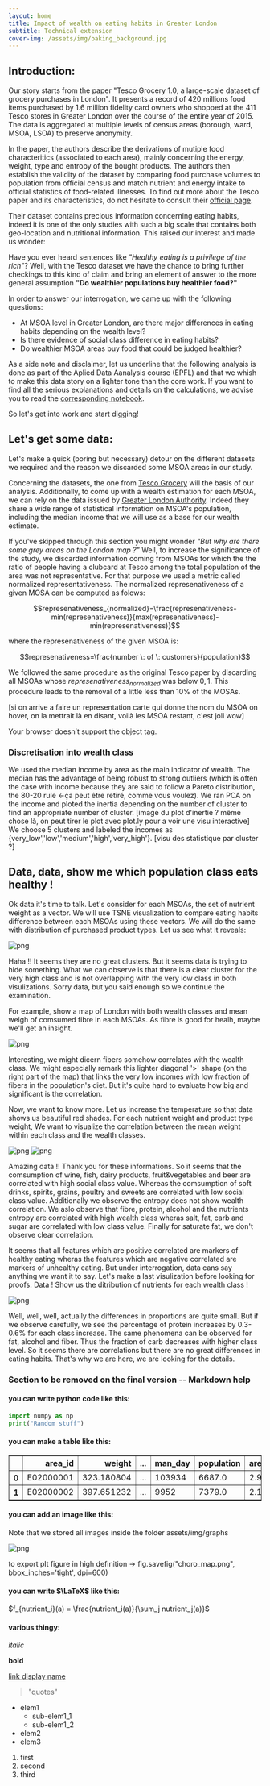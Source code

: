 ```yaml
---
layout: home
title: Impact of wealth on eating habits in Greater London
subtitle: Technical extension 
cover-img: /assets/img/baking_background.jpg
---
```



## Introduction:

Our story starts from the paper "Tesco Grocery 1.0, a large-scale dataset of grocery purchases in London". It presents a record of 420 millions food items purchased by 1.6 million fidelity card owners who shopped at the 411 Tesco stores in Greater London over the course of the entire year of 2015. The data is aggregated at multiple levels of census areas (borough, ward, MSOA, LSOA) to preserve anonymity.

In the paper, the authors describe the derivations of mutiple food characteritics (associated to each area), mainly concerning the energy, weight, type and entropy of the bought products. The authors then establish the validity of the dataset by comparing food purchase volumes to population from official census and match nutrient and energy intake to official statistics of food-related illnesses. To find out more about the Tesco paper and its characteristics, do not hesitate to consult their [official page](https://springernature.figshare.com/articles/Metadata_record_for_Tesco_Grocery_1_0_a_large-scale_dataset_of_grocery_purchases_in_London/11799765).

Their dataset contains precious information concerning eating habits, indeed it is one of the only studies with such a big scale that contains both geo-location and nutritional information. This raised our interest and made us wonder:

Have you ever heard sentences like _"Healthy eating is a privilege of the rich"_? Well, with the Tesco dataset we have the chance to bring further checkings to this kind of claim and bring an element of answer to the more general assumption **"Do wealthier populations buy healthier food?"**

In order to answer our interrogation, we came up with the following questions:
 - At MSOA level in Greater London, are there major differences in eating habits depending on the wealth level?
 - Is there evidence of social class difference in eating habits?
 - Do wealthier MSOA areas buy food that could be judged healthier?
 
As a side note and disclaimer, let us underline that the following analysis is done as part of the Aplied Data Aanalysis course (EPFL) and that we whish to make this data story on a lighter tone than the core work. If you want to find all the serious explanations and details on the calculations, we advise you to read the [corresponding notebook](https://github.com/ChapatteMateo/ADACADABRA/blob/master/P4-technical_ext_work/extension.ipynb).
 
 So let's get into work and start digging!
 
## Let's get some data:

Let's make a quick (boring but necessary) detour on the different datasets we required and the reason we discarded some MSOA areas in our study.

Concerning the datasets, the one from [Tesco Grocery](https://springernature.figshare.com/articles/Metadata_record_for_Tesco_Grocery_1_0_a_large-scale_dataset_of_grocery_purchases_in_London/11799765) will the basis of our analysis. Additionally, to come up with a wealth estimation for each MSOA, we can rely on the data issued by [Greater London Authority](https://data.london.gov.uk/dataset/msoa-atlas). Indeed they share a wide range of statistical information on MSOA's population, including the median income that we will use as a base for our wealth estimate.

If you've skipped through this section you might wonder _"But why are there some grey areas on the London map ?"_
Well, to increase the significance of the study, we discarded information coming from MSOAs for which the the ratio of people having a clubcard at Tesco among the total population of the area was not representative. For that purpose we used a metric called normalized representativeness. The normalized represenativeness of a given MOSA can be computed as folows:

$$represenativeness_{normalized}=\frac{represenativeness-min(represenativeness)}{max(represenativeness)-min(represenativeness)}$$

where the represenativeness of the given MSOA is:

$$represenativeness=\frac{number \: of \: customers}{population}$$

We followed the same procedure as the original Tesco paper by discarding all MSOAs whose $represenativeness_{normalized}$ was below $0,1$. This procedure leads to the removal of a little less than $10\%$ of the MOSAs.

[si on arrive a faire un representation carte qui donne the nom du MSOA on hover, on la mettrait là en disant, voilà les MSOA restant, c'est joli wow]

<object data="assets/img/figure_map.html" width="1000" height="600">
    Your browser doesn’t support the object tag. 
</object>


### Discretisation into wealth class

We used the median income by area as the main indicator of wealth. The median has the advantage of being robust to strong outliers (which is often the case with income because they are said to follow a Pareto distribution, the 80-20 rule <-ça peut être retiré, comme vous voulez).
We ran PCA on the income and ploted the inertia depending on the number of cluster to find an appropriate number of cluster.
[image du plot d'inertie ? même chose là, on peut tirer le plot avec plot.ly pour a voir une visu interactive]
We choose 5 clusters and labeled the incomes as {very_low','low','medium','high','very_high'}.
[visu des statistique par cluster ?]

## Data, data, show me which population class eats healthy !

Ok data it's time to talk. Let's consider for each MSOAs, the set of nutrient weight as a vector. We will use TSNE visualization to compare eating habits difference between each MSOAs using these vectors. We will do the same with distribution of purchased product types. Let us see what it reveals:

![png](/assets/img/tsne.png)

Haha !! It seems they are no great clusters. But it seems data is trying to hide something. What we can observe is that there is a clear cluster for the very high class and is not overlapping with the very low class in both visulizations. Sorry data, but you said enough so we continue the examination.

For example, show a map of London with both wealth classes and mean weigh of comsumed fibre in each MSOAs. As fibre is good for healh, maybe we'll get an insight.

![png](/assets/img/graphs/choro_map_fibre.png)

Interesting, we might dicern fibers somehow correlates with the wealth class. We might especially remark this lighter diagonal '>' shape (on the right part of the map) that links the very low incomes with low fraction of fibers in the population's diet. But it's quite hard to evaluate how big and significant is the correlation.

Now, we want to know more. Let us increase the temperature so that data shows us beautiful red shades. For each nutrient weight and product type weight, We want to visualize the correlation between the mean weight within each class and the wealth classes.

![png](/assets/img/product_heatmap.png)
![png](/assets/img/nutrient_heatmap.png)

Amazing data !! Thank you for these informations. So it seems that the comsumption of wine, fish, dairy products, fruit&vegetables and beer are correlated with high social class value. Whereas the comsumption of soft drinks, spirits, grains, poultry and sweets are correlated with low social class value. 
Additionally we observe the entropy does not show wealth correlation. We aslo observe that fibre, protein, alcohol and the nutrients entropy are correlated with high wealth class wheras salt, fat, carb and sugar are correlated with low class value. Finally for saturate fat, we don't observe clear correlation.

It seems that all features which are positive correlated are markers of healthy eating wheras the features which are negative correlated are markers of unhealthy eating. But under interrogation, data cans say anything we want it to say. Let's make a last visulization before looking for proofs. 
Data ! Show us the ditribution of nutrients for each wealth class !

![png](/assets/img/PieChart.png)

Well, well, well, actually the differences in proportions are quite small. But if we observe carefully, we see the percentage of protein increases by 0.3-0.6% for each class increase. The same phenomena can be observed for fat, alcohol and fiber. Thus the fraction of carb decreases with higher class level. So it seems there are correlations but there are no great differences in eating habits. That's why we are here, we are looking for the details.

### Section to be removed on the final version -- Markdown help

#### you can write python code like this:

```python
import numpy as np
print("Random stuff")
```

#### you can make a table like this:

<div>
<table border="1" class="dataframe">
  <thead>
    <tr style="text-align: right;">
      <th></th>
      <th>area_id</th>
      <th>weight</th>
      <th>...</th>
      <th>man_day</th>
      <th>population</th>
      <th>area_sq_km</th>
      <th>people_per_sq_km</th>
    </tr>
  </thead>
  <tbody>
    <tr>
      <th>0</th>
      <td>E02000001</td>
      <td>323.180804</td>
      <td>...</td>
      <td>103934</td>
      <td>6687.0</td>
      <td>2.90</td>
      <td>2305.862069</td>
    </tr>
    <tr>
      <th>1</th>
      <td>E02000002</td>
      <td>397.651232</td>
      <td>...</td>
      <td>9952</td>
      <td>7379.0</td>
      <td>2.16</td>
      <td>3416.203704</td>
    </tr>
  </tbody>
</table>
</div>


#### you can add an image like this:
Note that we stored all images inside the folder assets/img/graphs

![png](/assets/img/graphs/output_14_1.png)

to export plt figure in high definition -> fig.savefig("choro_map.png", bbox_inches='tight', dpi=600) 


#### you can write $\LaTeX$ like this:

$f_{nutrient_i}(a) = \frac{nutrient_i(a)}{\sum_j nutrient_j(a)}$

#### various thingy:

_italic_

**bold**

[link display name](https://real_link_url.ch)

> "quotes"

* elem1
	* sub-elem1_1
	* sub-elem1_2
* elem2
* elem3

1. first
2. second
3. third

